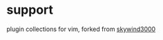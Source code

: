 # support
plugin collections for vim, forked from [skywind3000](https://github.com/skywind3000/support)
